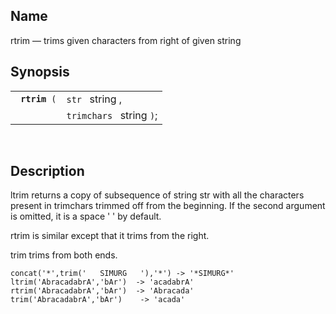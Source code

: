 <div>

<div>

</div>

<div>

## Name

rtrim — trims given characters from right of given string

</div>

<div>

## Synopsis

<div>

|                    |                          |
|--------------------|--------------------------|
| ` `**`rtrim`**` (` | `str ` string ,          |
|                    | `trimchars ` string `)`; |

<div>

 

</div>

</div>

</div>

<div>

## Description

ltrim returns a copy of subsequence of string str with all the
characters present in trimchars trimmed off from the beginning. If the
second argument is omitted, it is a space ' ' by default.

rtrim is similar except that it trims from the right.

trim trims from both ends.

``` screen
concat('*',trim('   SIMURG   '),'*') -> '*SIMURG*'
ltrim('AbracadabrA','bAr')  -> 'acadabrA'
rtrim('AbracadabrA','bAr')  -> 'Abracada'
trim('AbracadabrA','bAr')    -> 'acada'
   
```

</div>

</div>
